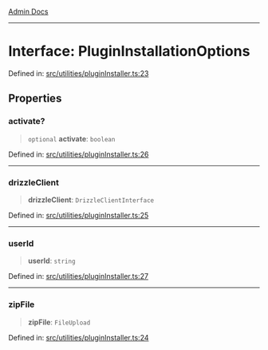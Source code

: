 [Admin Docs](/)

***

# Interface: PluginInstallationOptions

Defined in: [src/utilities/pluginInstaller.ts:23](https://github.com/Sourya07/talawa-api/blob/3df16fa5fb47e8947dc575f048aef648ae9ebcf8/src/utilities/pluginInstaller.ts#L23)

## Properties

### activate?

> `optional` **activate**: `boolean`

Defined in: [src/utilities/pluginInstaller.ts:26](https://github.com/Sourya07/talawa-api/blob/3df16fa5fb47e8947dc575f048aef648ae9ebcf8/src/utilities/pluginInstaller.ts#L26)

***

### drizzleClient

> **drizzleClient**: `DrizzleClientInterface`

Defined in: [src/utilities/pluginInstaller.ts:25](https://github.com/Sourya07/talawa-api/blob/3df16fa5fb47e8947dc575f048aef648ae9ebcf8/src/utilities/pluginInstaller.ts#L25)

***

### userId

> **userId**: `string`

Defined in: [src/utilities/pluginInstaller.ts:27](https://github.com/Sourya07/talawa-api/blob/3df16fa5fb47e8947dc575f048aef648ae9ebcf8/src/utilities/pluginInstaller.ts#L27)

***

### zipFile

> **zipFile**: `FileUpload`

Defined in: [src/utilities/pluginInstaller.ts:24](https://github.com/Sourya07/talawa-api/blob/3df16fa5fb47e8947dc575f048aef648ae9ebcf8/src/utilities/pluginInstaller.ts#L24)

